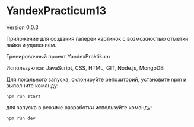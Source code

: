 # YandexPracticum13

Version 0.0.3

Приложение для создания галереи картинок с возможностью отметки лайка и удалением. 

Тренировочный проект YandexPraktikum

Используются: JavaScript, CSS, HTML, GIT, Node.js, MongoDB

Для локального запуска, склонируйте репозиторий, установите npm и выполните команду:

`npm run start` 

для запуска в режиме разработки используйте команду:

`npm run dev`

